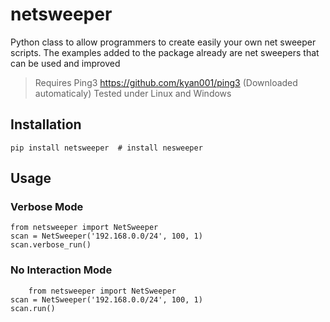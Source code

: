 # netsweeper
Python class to allow programmers to create easily your own net sweeper scripts. The examples added to the package already are net sweepers that can be used and improved

> Requires Ping3 https://github.com/kyan001/ping3 (Downloaded automaticaly)
> Tested under Linux and Windows

## Installation

```shell
pip install netsweeper  # install nesweeper
```
## Usage

### Verbose Mode
```
from netsweeper import NetSweeper
scan = NetSweeper('192.168.0.0/24', 100, 1)
scan.verbose_run()
```


### No Interaction Mode
```
    from netsweeper import NetSweeper
scan = NetSweeper('192.168.0.0/24', 100, 1)
scan.run()
```
